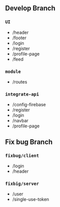 ## Develop Branch

### `UI`
- /header
- /footer
- /login
- /register
- /profile-page
- /feed

### `module`
- /routes

### `integrate-api`
- /config-firebase
- /register
- /login
- /navbar
- /profile-page

## Fix bug Branch

### `fixbug/client`
- /login
- /header

### `fixbig/server`
- /user
- /single-use-token

